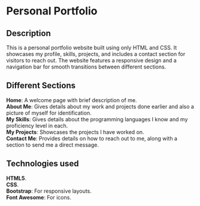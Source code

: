 # Personal Portfolio
## Description
This is a personal portfolio website built using only HTML and CSS. It showcases my profile, skills, projects, and includes a contact section for visitors to reach out. The website features a responsive design and a navigation bar for smooth transitions between different sections.

## Different Sections
**Home**: A welcome page with brief description of me.   
**About Me**: Gives details about my work and projects done earlier and also a picture of myself for identification.   
**My Skills**: Gives details about the programming languages I know and my proficiency level in each.  
**My Projects**: Showcases the projects I have worked on.    
**Contact Me**: Provides details on how to reach out to me, along with a section to send me a direct message.    

## Technologies used
**HTML5**.    
**CSS**.    
**Bootstrap**: For responsive layouts.    
**Font Awesome**: For icons.      
